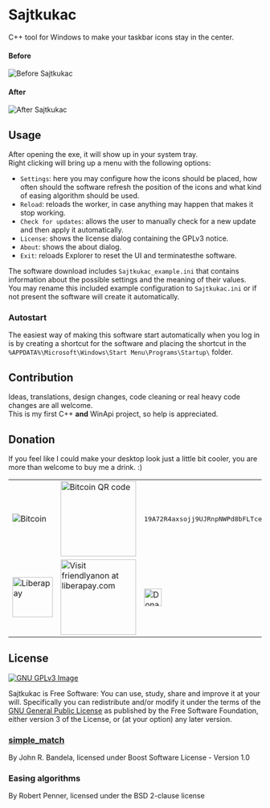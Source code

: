 # Sajtkukac
C++ tool for Windows to make your taskbar icons stay in the center.

#### Before
![Before Sajtkukac](assets/before.png)

#### After
![After Sajtkukac](assets/after.png)

## Usage
After opening the exe, it will show up in your system tray.  
Right clicking will bring up a menu with the following options:
 * `Settings`: here you may configure how the icons should be placed, how often
 should the software refresh the position of the icons and what kind of easing
 algorithm should be used.
 * `Reload`: reloads the worker, in case anything may happen that makes it stop
 working.
 * `Check for updates`: allows the user to manually check for a new update and
 then apply it automatically.
 * `License`: shows the license dialog containing the GPLv3 notice.
 * `About`: shows the about dialog.
 * `Exit`: reloads Explorer to reset the UI and terminatesthe software.

The software download includes `Sajtkukac_example.ini` that contains information
about the possible settings and the meaning of their values.  
You may rename this included example configuration to `Sajtkukac.ini` or if not
present the software will create it automatically.

### Autostart
The easiest way of making this software start automatically when you log in is
by creating a shortcut for the software and placing the shortcut in the
`%APPDATA%\Microsoft\Windows\Start Menu\Programs\Startup\` folder.

## Contribution
Ideas, translations, design changes, code cleaning or real heavy code changes
are all welcome.  
This is my first C++ **and** WinApi project, so help is appreciated.

## Donation
If you feel like I could make your desktop look just a little bit cooler, you
are more than welcome to buy me a drink. :)

<table>
  <tr>
    <td><img src="https://bitcoin.org/img/icons/logotop.svg" alt="Bitcoin"></td>
    <td><img src="assets/bitcoin_qr.png" alt="Bitcoin QR code" width="150px"></td>
    <td><samp>19A72R4axsojj9UJRnpNWPd8bFLTce73v9</samp></td>
  </tr>
  <tr>
    <td><a href="https://liberapay.com/friendlyanon/"><img src="https://upload.wikimedia.org/wikipedia/commons/2/27/Liberapay_logo_v2_white-on-yellow.svg" alt="Liberapay" width="80px" ></a></td>
    <td><a href="https://liberapay.com/friendlyanon/"><img src="assets/librepay_qr.png" alt="Visit friendlyanon at liberapay.com" width="150px"></a></td>
    <td><a href="https://liberapay.com/friendlyanon/donate"><img src="assets/librepay_donate_button.svg" alt="Donate via Liberapay" height="35px"></a></td>
  </tr>
</table>

## License
[![GNU GPLv3 Image](https://www.gnu.org/graphics/gplv3-127x51.png)](http://www.gnu.org/licenses/gpl-3.0.en.html)  

Sajtkukac is Free Software: You can use, study, share and improve it at your
will. Specifically you can redistribute and/or modify it under the terms of the
[GNU General Public License](https://www.gnu.org/licenses/gpl.html) as
published by the Free Software Foundation, either version 3 of the License, or
(at your option) any later version.

### [simple_match](//github.com/jbandela/simple_match/)
By John R. Bandela, licensed under Boost Software License - Version 1.0

### Easing algorithms
By Robert Penner, licensed under the BSD 2-clause license
